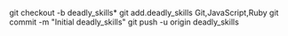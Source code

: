 git checkout -b deadly_skills*
git add.deadly_skills Git,JavaScript,Ruby
git commit -m "Initial deadly_skills"
git push -u origin deadly_skills
